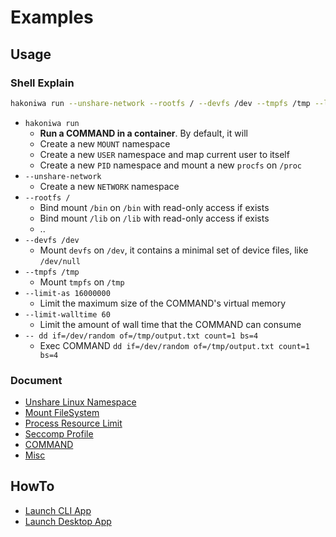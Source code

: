 # Examples

## Usage

### Shell Explain

```sh
hakoniwa run --unshare-network --rootfs / --devfs /dev --tmpfs /tmp --limit-walltime 60 -- dd if=/dev/random of=/tmp/output.txt count=1 bs=4
```

- `hakoniwa run`
  - **Run a COMMAND in a container**. By default, it will
  - Create a new `MOUNT` namespace
  - Create a new `USER` namespace and map current user to itself
  - Create a new `PID` namespace and mount a new `procfs` on `/proc`
- `--unshare-network`
  - Create a new `NETWORK` namespace
- `--rootfs /`
  - Bind mount `/bin` on `/bin` with read-only access if exists
  - Bind mount `/lib` on `/lib` with read-only access if exists
  - ..
- `--devfs /dev`
  - Mount `devfs` on `/dev`, it contains a minimal set of device files, like `/dev/null`
- `--tmpfs /tmp`
  - Mount `tmpfs` on `/tmp`
- `--limit-as 16000000`
  - Limit the maximum size of the COMMAND's virtual memory
- `--limit-walltime 60`
  - Limit the amount of wall time that the COMMAND can consume
- `-- dd if=/dev/random of=/tmp/output.txt count=1 bs=4`
  - Exec COMMAND `dd if=/dev/random of=/tmp/output.txt count=1 bs=4`

### Document

- [Unshare Linux Namespace](./usage-unshare.md)
- [Mount FileSystem](./usage-mount.md)
- [Process Resource Limit](./usage-limit.md)
- [Seccomp Profile](./usage-seccomp.md)
- [COMMAND](./usage-command.md)
- [Misc](./usage-misc.md)

## HowTo

- [Launch CLI App](./howto-launch-cli-app.md)
- [Launch Desktop App](./howto-launch-desktop-app.md)
